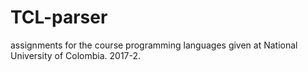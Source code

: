 # TCL-parser
assignments for the course programming languages given at National University of Colombia. 2017-2.
